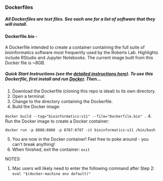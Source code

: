 ### Dockerfiles

##### All Dockerfiles are text files. See each one for a list of software that they will install.

#### Dockerfile.bio - 
A Dockerfile intended to create a container containing the full suite of bioinformatics software most frequently used by the Roberts Lab. Highlights include RStudio and Jupyter Notebooks. The current image built from this Docker file is ~8GB. 

##### Quick Start Instructions (see the [detailed instructions here](https://github.com/sr320/LabDocs/blob/master/code/docker.md)). To use this Dockerfile, first install and run [Docker](https://www.docker.com/). Then...
1. Download the Dockerfile (cloning this repo is ideal) to its own directory.
1. Open a terminal.
2. Change to the directory containing the Dockerfile.
3. Build the Docker image: 
  
  ```docker build --tag="bioinformatics:v11" --file="Dockerfile.bio" .```
4. Run the Docker image to create a Docker container:

  ```docker run -p 8888:8888 -p 8787:8787 -it bioinformatics:v11 /bin/bash```

5. You are now in the Docker container! Feel free to poke around - you can't break anything!
6. When finished, exit the container: ```exit```

NOTES: 

1. Mac users will likely need to enter the following command after Step 2: ```eval "$(docker-machine env default)"```



